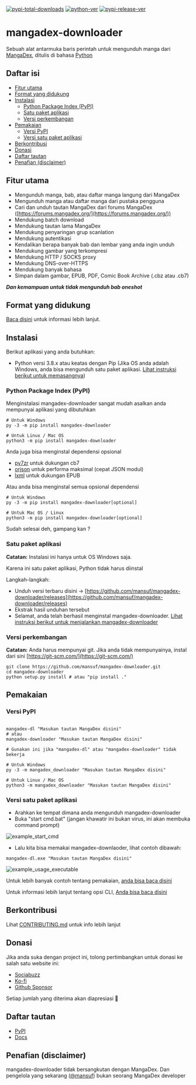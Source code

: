[![pypi-total-downloads](https://img.shields.io/pypi/dm/mangadex-downloader?label=DOWNLOADS&style=for-the-badge)](https://pypi.org/project/mangadex-downloader)
[![python-ver](https://img.shields.io/pypi/pyversions/mangadex-downloader?style=for-the-badge)](https://pypi.org/project/mangadex-downloader)
[![pypi-release-ver](https://img.shields.io/pypi/v/mangadex-downloader?style=for-the-badge)](https://pypi.org/project/mangadex-downloader)

# mangadex-downloader

Sebuah alat antarmuka baris perintah untuk mengunduh manga dari [MangaDex](https://mangadex.org/), 
ditulis di bahasa [Python](https://www.python.org/)

## Daftar isi

- [Fitur utama](#fitur-utama)
- [Format yang didukung](#format-yang-didukung)
- [Instalasi](#instalasi)
    - [Python Package Index (PyPI)](#instalasi-pypi)
    - [Satu paket aplikasi](#instalasi-satu-paket-aplikasi)
    - [Versi perkembangan](#instalasi-versi-perkembangan)
- [Pemakaian](#pemakaian)
    - [Versi PyPI](#pemakaian-versi-pypi)
    - [Versi satu paket aplikasi](#pemakaian-versi-satu-paket-aplikasi)
- [Berkontribusi](#berkontribusi)
- [Donasi](#donasi)
- [Daftar tautan](#tautan)
- [Penafian (disclaimer)](#penafian)

## Fitur utama

- Mengunduh manga, bab, atau daftar manga langung dari MangaDex
- Mengunduh manga atau daftar manga dari pustaka pengguna
- Cari dan unduh tautan MangaDex dari forums MangaDex ([https://forums.mangadex.org/](https://forums.mangadex.org/))
- Mendukung batch download
- Mendukung tautan lama MangaDex
- Mendukung penyaringan grup scanlation
- Mendukung autentikasi
- Kendalikan berapa banyak bab dan lembar yang anda ingin unduh
- Mendukung gambar yang terkompresi
- Mendukung HTTP / SOCKS proxy
- Mendukung DNS-over-HTTPS
- Mendukung banyak bahasa
- Simpan dalam gambar, EPUB, PDF, Comic Book Archive (.cbz atau .cb7)

***Dan kemampuan untuk tidak mengunduh bab oneshot***

## Format yang didukung <a id="format-yang-didukung"></a>

[Baca disini](https://mangadex-dl.mansuf.link/en/latest/formats.html) untuk informasi lebih lanjut.

## Instalasi <a id="instalasi"></a>

Berikut aplikasi yang anda butuhkan:

- Python versi 3.8.x atau keatas dengan Pip (Jika OS anda adalah Windows, anda bisa mengunduh satu paket aplikasi. 
[Lihat instruksi berikut untuk memasangnya](#instalasi-satu-paket-aplikasi))

### Python Package Index (PyPI) <a id="instalasi-pypi"></a>

Menginstalasi mangadex-downloader sangat mudah asalkan anda mempunyai aplikasi yang dibutuhkan

```shell
# Untuk Windows
py -3 -m pip install mangadex-downloader

# Untuk Linux / Mac OS
python3 -m pip install mangadex-downloader
```

Anda juga bisa menginstal dependensi opsional

- [py7zr](https://pypi.org/project/py7zr/) untuk dukungan cb7
- [orjson](https://pypi.org/project/orjson/) untuk performa maksimal (cepat JSON modul)
- [lxml](https://pypi.org/project/lxml/) untuk dukungan EPUB

Atau anda bisa menginstal semua opsional dependensi

```shell
# Untuk Windows
py -3 -m pip install mangadex-downloader[optional]

# Untuk Mac OS / Linux
python3 -m pip install mangadex-downloader[optional]
```

Sudah selesai deh, gampang kan ?

### Satu paket aplikasi <a id="instalasi-satu-paket-aplikasi"></a>

**Catatan:** Instalasi ini hanya untuk OS Windows saja.

Karena ini satu paket aplikasi, Python tidak harus diinstal

Langkah-langkah:

- Unduh versi terbaru disini -> [https://github.com/mansuf/mangadex-downloader/releases](https://github.com/mansuf/mangadex-downloader/releases)
- Ekstrak hasil unduhan tersebut
- Selamat, anda telah berhasil menginstal mangadex-downloader.
[Lihat instruksi berikut untuk menjalankan mangadex-downloader](#usage-bundled-executable-version)

### Versi perkembangan <a id="instalasi-versi-perkembangan"></a>

**Catatan:** Anda harus mempunyai git. Jika anda tidak mempunyainya, instal dari sini [https://git-scm.com/](https://git-scm.com/)

```shell
git clone https://github.com/mansuf/mangadex-downloader.git
cd mangadex-downloader
python setup.py install # atau "pip install ."
```

## Pemakaian <a id="pemakaian"></a>

### Versi PyPI <a id="pemakaian-versi-pypi"></a>

```shell

mangadex-dl "Masukan tautan MangaDex disini"
# atau
mangadex-downloader "Masukan tautan MangaDex disini" 

# Gunakan ini jika "mangadex-dl" atau "mangadex-downloader" tidak bekerja

# Untuk Windows
py -3 -m mangadex_downloader "Masukan tautan MangaDex disini" 

# Untuk Linux / Mac OS
python3 -m mangadex_downloader "Masukan tautan MangaDex disini" 
```

### Versi satu paket aplikasi <a id="pemakaian-versi-satu-paket-aplikasi"></a>

- Arahkan ke tempat dimana anda mengunduh mangadex-downloader
- Buka "start cmd.bat" (jangan khawatir ini bukan virus, ini akan membuka command prompt)

![example_start_cmd](https://raw.githubusercontent.com/mansuf/mangadex-downloader/main/assets/example_start_cmd.png)

- Lalu kita bisa memakai mangadex-downlaoder, lihat contoh dibawah:

```shell
mangadex-dl.exe "Masukan tautan MangaDex disini" 
```

![example_usage_executable](https://raw.githubusercontent.com/mansuf/mangadex-downloader/main/assets/example_usage_executable.png)

Untuk lebih banyak contoh tentang pemakaian, 
[anda bisa baca disini](https://mangadex-dl.mansuf.link/en/stable/cli_usage/index.html)

Untuk informasi lebih lanjut tentang opsi CLI, 
[Anda bisa baca disini](https://mangadex-dl.mansuf.link/en/stable/cli_ref/index.html)

## Berkontribusi <a id="berkontribusi"></a>

Lihat [CONTRIBUTING.md](https://github.com/mansuf/mangadex-downloader/blob/main/CONTRIBUTING.md) untuk info lebih lanjut

## Donasi <a id="donasi"></a>

Jika anda suka dengan project ini, tolong pertimbangkan untuk donasi ke salah satu website ini:

- [Sociabuzz](https://sociabuzz.com/mansuf/donate)
- [Ko-fi](https://ko-fi.com/rahmanyusuf)
- [Github Sponsor](https://github.com/sponsors/mansuf)

Setiap jumlah yang diterima akan diapresiasi 💖

## Daftar tautan <a id="tautan"></a>

- [PyPI](https://pypi.org/project/mangadex-downloader/)
- [Docs](https://mangadex-dl.mansuf.link)

## Penafian (disclaimer) <a id="penafian"></a>

mangadex-downloader tidak bersangkutan dengan MangaDex. 
Dan pengelola yang sekarang ([@mansuf](https://github.com/mansuf)) bukan seorang MangaDex developer